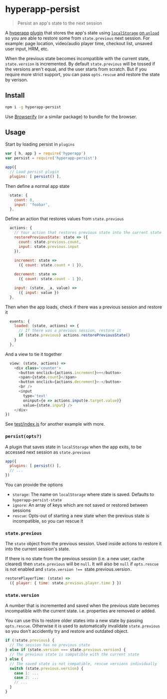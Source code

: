
# hyperapp-persist

> Persist an app's state to the next session

A [hyperapp](https://github.com/hyperapp/hyperapp) [plugin](https://github.com/hyperapp/hyperapp/blob/master/docs/core.md#plugins) that stores the app's state using [`localStorage`](https://developer.mozilla.org/en-US/docs/Web/API/Window/localStorage) [on `unload`](https://developer.mozilla.org/en-US/docs/Web/Events/unload) so you are able to restore some from `state.previous` next session.  For example: page location, video/audio player time, checkout list, unsaved user input, HRM, etc.

When the previous state becomes incompatible with the current state, `state.version` is incremented.  By default `state.previous` will be tossed if the versions aren't equal, and the user starts from scratch.  But if you require more strict support, you can pass `opts.rescue` and restore the state by verison.

## Install

```sh
npm i -g hyperapp-persist
```

Use [Browserify](http://npmjs.com/browserify) (or a similar package) to bundle for the browser.

## Usage

Start by loading persist in `plugins`

```js
var { h, app } = require('hyperapp')
var persist = require('hyperapp-persist')

app({
  // Load persist plugin
  plugins: [ persist() ],
```

Then define a normal app state

```js
  state: {
    count: 0,
    input: 'foobar',
  },
```

Define an action that restores values from `state.previous`

```js
  actions: {
    // Your action that restores previous state into the current state
    restorePreviousState: state => ({
      count: state.previous.count,
      input: state.previous.input
    }),
  
    increment: state =>
      ({ count: state.count + 1 }),

    decrement: state =>
      ({ count: state.count - 1 }),

    input: (state, _a, value) =>
      ({ input: value })
  },
```

Then when the app loads, check if there was a previous session and restore it

```js
  events: {
    loaded: (state, actions) => {
      // If there was a previous session, restore it
      if (state.previous) actions.restorePreviousState()
    }
  },
```

And a view to tie it together

```js
  view: (state, actions) =>
    <div class='counter'>
      <button onclick={actions.increment}>+</button>
      <span>{state.count}</span>
      <button onclick={actions.decrement}>-</button>
      <br />
      <input
        type='text'
        oninput={e => actions.input(e.target.value)}
        value={state.input} />
    </div>
})
```

See [test/index.js](test/index.js) for another example with more.

### `persist(opts?)`

A plugin that saves state in `localStorage` when the app exits, to be accessed next session as `state.previous`

```js
app({
  plugins: [ persist() ],
  // ...
})
```

You can provide the options

 - `storage`: The name on `localStorage` where state is saved.  Defaults to `hyperapp-persist-state`
 - `ignore`: An array of keys which are not saved or restored between sessions
 - `rescue`: Opts-out of starting a new state when the previous state is incompatible, so you can rescue it

### `state.previous`

The `state` object from the previous session.  Used inside actions to restore it into the current session's state.

If there is no state from the previous session (i.e. a new user, cache cleared) then `state.previous` will be `null`.  It will also be `null` if `opts.rescue` is not enabled and `state.version !== `state.previous.version`.`

```js
restorePlayerTime: (state) =>
  ({ player: { time: state.previous.player.time } })
```

### `state.version`

A number that is incremented and saved when the previous state becomes incompatible with the current state.  i.e. properties are removed or added.

You can use this to restore older states into a new state by passing `opts.rescue`.  Otherwise it is used to automatically invalidate `state.previous` so you don't accidently try and restore and outdated object.

```js
if (!state.previous) {
  // The session has no previous state
} else if (state.version === state.previous.version) {
  // The previous state is compatible with the current state
} else {
  // The saved state is not compatible, rescue versions individually
  switch (state.previous.version) {
    case 1: ...
    case 2: ...
    // ...
  }
}
```

